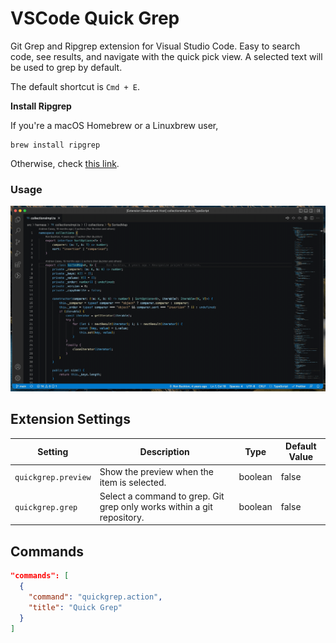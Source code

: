 # VSCode Quick Grep

Git Grep and Ripgrep extension for Visual Studio Code. Easy to search code, see results, and navigate with the quick pick view. A selected text will be used to grep by default.

The default shortcut is `Cmd + E`. 

**Install Ripgrep**

If you're a macOS Homebrew or a Linuxbrew user,
```
brew install ripgrep
```
Otherwise, check [this link](https://github.com/BurntSushi/ripgrep).


### Usage

![Usage](images/usage.gif)

## Extension Settings

| Setting             | Description                                                            | Type    | Default Value |
| ------------------- | ---------------------------------------------------------------------- | ------- | ------------- |
| `quickgrep.preview` | Show the preview when the item is selected.                            | boolean | false         |
| `quickgrep.grep`    | Select a command to grep. Git grep only works within a git repository. | boolean | false         |

## Commands

```json
"commands": [
  {
    "command": "quickgrep.action",
    "title": "Quick Grep"
  }
]
```